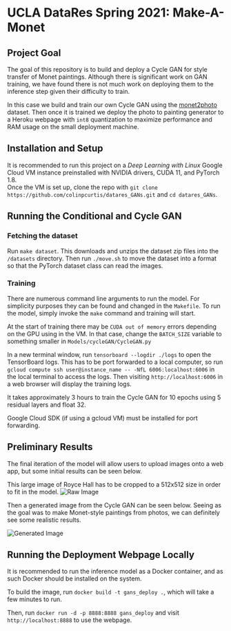 # UCLA DataRes Spring 2021: Make-A-Monet

## Project Goal

The goal of this repository is to build and deploy a Cycle GAN for style transfer of Monet paintings.  Although there is significant work on GAN training, we have found there is not much work on deploying them to the inference step given their difficulty to train.  

In this case we build and train our own Cycle GAN using the [monet2photo](https://people.eecs.berkeley.edu/~taesung_park/CycleGAN/datasets/) dataset.  Then once it is trained we deploy the photo to painting generator to a Heroku webpage with ```int8``` quantization to maximize performance and RAM usage on the small deployment machine.  

## Installation and Setup

It is recommended to run this project on a _Deep Learning with Linux_ Google Cloud VM instance preinstalled with NVIDIA drivers, CUDA 11, and PyTorch 1.8.   
Once the VM is set up, clone the repo with ```git clone https://github.com/colinpcurtis/datares_GANs.git``` 
and ```cd datares_GANs```.

## Running the Conditional and Cycle GAN

### Fetching the dataset
Run ```make dataset```.  This downloads and unzips the dataset zip files into the ```/datasets``` directory.
Then run ```./move.sh``` to move the dataset into a format so that the PyTorch dataset class can read 
the images.

### Training
There are numerous command line arguments to run the model.  For simplicity purposes they can be found and changed in 
the ```Makefile```.  To run the model, simply invoke the ```make``` command and training will start.

At the start of training there may be ```CUDA out of memory``` errors depending on the GPU using in the VM.  In that case, change the ```BATCH_SIZE``` variable to something smaller in ```Models/cycleGAN/CycleGAN.py```

In a new terminal window, run ```tensorboard --logdir ./logs``` to open the TensorBoard logs.  This has to be
port forwarded to a local computer, so run 
```gcloud compute ssh user@instance_name -- -NfL 6006:localhost:6006```
in the local terminal to access the logs. Then visiting ```http://localhost:6006``` in a web browser 
will display the training logs.

It takes approximately 3 hours to train the Cycle GAN for 10 epochs using 5 residual layers and float 32.  

Google Cloud SDK (if using a gcloud VM) must be installed for port forwarding.  


## Preliminary Results
The final iteration of the model will allow users to upload images onto a web app, but some initial results can be seen below.  

This large image of Royce Hall has to be cropped to a 512x512 size in order to fit in the model.
![Raw Image](/Deploy/test3.jpeg)

Then a generated image from the Cycle GAN can be seen below.  Seeing as the goal was to make Monet-style paintings from photos, we can definitely see some realistic results.

![Generated Image](/Deploy/pred3.jpg)


## Running the Deployment Webpage Locally

It is recommended to run the inference model as a Docker container, and as such Docker should be installed on the system.

To build the image, run ```docker build -t gans_deploy .```, which will take a few minutes to run.  

Then, run ```docker run -d -p 8888:8888 gans_deploy``` and visit ```http://localhost:8888``` to use the webpage.  